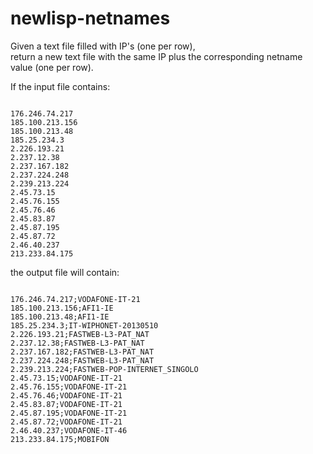 # newlisp-netnames
Given a text file filled with IP's (one per row),<br/>
return a new text file with the same IP plus the corresponding netname value (one per row).

If the input file contains:<br/>
<pre><code>
176.246.74.217
185.100.213.156
185.100.213.48
185.25.234.3
2.226.193.21
2.237.12.38
2.237.167.182
2.237.224.248
2.239.213.224
2.45.73.15
2.45.76.155
2.45.76.46
2.45.83.87
2.45.87.195
2.45.87.72
2.46.40.237
213.233.84.175
</code></pre>

the output file will contain:
<pre><code>
176.246.74.217;VODAFONE-IT-21
185.100.213.156;AFI1-IE
185.100.213.48;AFI1-IE
185.25.234.3;IT-WIPHONET-20130510
2.226.193.21;FASTWEB-L3-PAT_NAT
2.237.12.38;FASTWEB-L3-PAT_NAT
2.237.167.182;FASTWEB-L3-PAT_NAT
2.237.224.248;FASTWEB-L3-PAT_NAT
2.239.213.224;FASTWEB-POP-INTERNET_SINGOLO
2.45.73.15;VODAFONE-IT-21
2.45.76.155;VODAFONE-IT-21
2.45.76.46;VODAFONE-IT-21
2.45.83.87;VODAFONE-IT-21
2.45.87.195;VODAFONE-IT-21
2.45.87.72;VODAFONE-IT-21
2.46.40.237;VODAFONE-IT-46
213.233.84.175;MOBIFON
</code></pre>


